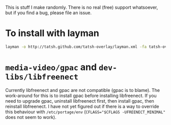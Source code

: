 This is stuff I make randomly. There is no real (free) support whatsoever, but if you find a bug, please file an issue.

# To install with layman

```bash
layman -o http://tatsh.github.com/tatsh-overlay/layman.xml -fa tatsh-overlay
```

# `media-video/gpac` and `dev-libs/libfreenect`

Currently libfreenect and gpac are not compatible (gpac is to blame). The work-around for this is to install gpac before installing libfreenect. If you need to upgrade gpac, uninstall libfreenect first, then install gpac, then reinstall libfreenect. I have not yet figured out if there is a way to override this behaviour with `/etc/portage/env` (`CFLAGS="$CFLAGS -UFREENECT_MINIMAL"` does not seem to work).
